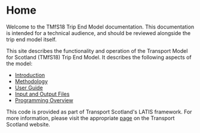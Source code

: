 # Home

Welcome to the TMfS18 Trip End Model documentation. This documentation is 
intended for a technical audience, and should be reviewed alongside the trip 
end model itself.

This site describes the functionality and operation of the Transport Model 
for Scotland (TMfS18) Trip End Model. It describes the following aspects of 
the model:

- [Introduction](./01_introduction.md)
- [Methodology](./02_methodology.md)
- [User Guide](./03_user_guide.md)
- [Input and Output Files](./04_io.md)
- [Programming Overview](./05_programming_overview.md)

This code is provided as part of Transport Scotland's LATIS framework. For 
more information, please visit the appropriate 
[page](https://www.transport.gov.scot/our-approach/industry-guidance/land-use-and-transport-integrations-in-scotland-latis/) 
on the Transport Scotland website.